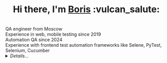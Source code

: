 
<h1 align="center">Hi there, I'm <a href="https://github.com/rollnicker" target="_blank">Boris</a> :vulcan_salute: </h1>
<br>QA engineer from Moscow 
<br>Experience in web, mobile testing since 2019
<br>Automation QA since 2024
<br>Experience with frontend test automation frameworks like Selene, PyTest, Selenium, Cucumber

<details>
    <summary><i>Details...</i></summary>
<!-- Additional Work Line section -->
<!-- <summary>My Work Line</summary> -->  
    
    
<!-- EDU section -->
<!--
## :four_leaf_clover: Образование, курсы
<details><summary><i>List</i></summary> 
    
* qa.guru
* Appline
</details>
-->  

## :four_leaf_clover: Languages and Tools:
<code><img src="images/logo/python.svg" width="40" height="40"  alt="olgakos" title="Python"></code>
<code><img src="images/logo/pycharm.png" width="40" height="40"  alt="olgakos" title="PyCharm"></code>
<code><img src="images/logo/pytest.png" width="40" height="40"  alt="olgakos" title="PyTest"></code>
<code><img src="images/logo/selene.png" width="40" height="40"  alt="olgakos" title="Selene"></code>
<code><img src="images/logo/request.png" width="40" height="40"  alt="olgakos" title="Request"></code>

<code><img src="images/logo/Java.svg" width="40" height="40"  alt="olgakos" title="Java"></code>
<code><img src="images/logo/Idea.svg" width="40" height="40"  alt="olgakos" title="IJ IDEA"></code>
<code><img src="images/logo/Junit5.svg" width="40" height="40" alt="olgakos" title="JUnit 5"></code>
<code><img src="images/logo/Selenide.svg" width="40" height="40" alt="olgakos" title="Selenide"></code>
<code><img src="images/logo/Gradle.svg" width="40" height="40"  alt="olgakos" title="Gradle"></code>
<code><img src="images/logo/RestAssured.svg" width="40" height="40"  alt="olgakos" title="Rest-Assured"></code>

<code><img src="images/logo/Csharp.svg" width="40" height="40"  alt="olgakos" title="C#"></code>
<code><img src="images/logo/VStudio.svg" width="40" height="40"  alt="olgakos" title="Visual Studio"></code>
<code><img src="images/logo/NUnit_png.png" width="40" height="40"  alt="olgakos" title="NUnit"></code>
<code><img src="images/logo/webdriver4.png" width="40" height="40"  alt="olgakos" title="Selenium WebDriver"></code>

<code><img src="images/logo/Jenkins.svg" width="40" height="40"  alt="olgakos" title="Jenkins"></code>
<code><img src="images/logo/Selenoid.svg" width="40" height="40"  alt="olgakos" title="Selenoid"></code>
<code><img src="images/logo/Allure_new.png" width="40" height="40"  alt="olgakos" title="Allure Report"></code>
<code><img src="images/logo/Telegram.svg" width="40" height="40"  alt="olgakos" title="Telegram Bot"></code>
<code><img src="images/logo/Git.svg" width="40" height="40" alt="Git" title="Git"></code>
<code><img src="images/logo/GitHub.svg" width="40" height="40"  alt="olgakos" title="Github"></code>
<code><img src="images/logo/redmine_png.png" width="40" height="40" alt="olgakos" title="Redmine"></code>
<code><img src="images/logo/Postman.svg" width="40" height="40" alt="olgakos" title="Postman"></code> 
<code><img src="images/logo/MicrosoftSqlServer.svg" width="40" height="40" alt="olgakos" title="Microsoft SQL Server"></code> 
<code><img src="images/logo/browserstack.png" width="40" height="40"  alt="olgakos" title="BrowserStack"></code>
      
<!--
<code></code> 
<code></code> 
<a href="https://qameta.io/"><img src="images/logo/Allure_TO.svg" width="50" height="50"  alt="olgakos" title="AllureTestOps"></a>
<a href="https://habr.com/ru/post/438870/"><img src="images/logo/Lombok.svg" width="50" height="50"  alt="olgakos" title="Lombok"></a>  
<a href="https://www.atlassian.com/ru/software/jira"><img src="images/logo/Jira.svg" width="50" height="50"  alt="olgakos" title="Jira"></a>
-->
</p>

<!--  Contacts section -->
## :anchor: Contact me :) 
<code><a href="https://t.me/38erew"><img src="images/logo/Telegram.svg" width="40" height="40" title="My Telegram"></a></code>
<code><a href="mailto:rollnicker38@gmail.com" target="blank"><img src="images/logo/Gmail.svg" height="40" width="40" title="My Gmail"></a></code>

## 🐈: Pet Projects:

#### Python
* <a target="_blank" href="https://github.com/rollnicker/QAGuru9_15">Wishmaster</a> (Python. Allure, Jenkins)


#### Mobile:
* <a target="_blank" href="https://github.com/rollnicker/QAGuru9_22" target="_blank">Wikipedia App (demo)</a> (Python, BrowserStack.)

<!--
<br><a target="_blank" href="https://github.com/olgakos/demo_nytimes_app">Demo New York Times App (Python. Appium.)</a>
<code><a href="https://jenkins.autotests.cloud/job/C02_OlgaKos_python_newyorktimes_app_test/"><img src="images/logo/Jenkins.svg" width="25" height="25" alt="olgakos" title="Jenkins"></a></code>
<code><a href="https://jenkins.autotests.cloud/job/C02_OlgaKos_python_newyorktimes_app_test/*/allure/"><img src="images/logo/Allure_new.png" width="25" height="25" alt="olgakos" title="Allure"></a></code>-->  
    
<!--
<a href="***" target="blank"><img src="images/logo/GoogleDrive.svg" height="50" width="50" title="Краткое резюме в Google Drive (пока не загрузено)"></a>
-->
    
<!--
[![Email](images/logo/GmailIcon.png)](mailto:qaxxx@gmail.com)
<a href="https://t.me/xxx" target="blank"><img align="center" src="https://www.vectorlogo.zone/logos/telegram/telegram-icon.svg" alt="Olga Kos" height="50" width="50" /></a>
<a><img width="53%" align="center" title="Profile" alt="Olga's Profile" src="https://github-stats-alpha.vercel.app/api/?username=olgakos&cc=FFFFFF&tc=00b887&ic=b8722b&bc=FFFFFF"></a> 
![](https://github-profile-summary-cards.vercel.app/api/cards/profile-details?username=olgakos&theme=vue)
## :anchor: Contacts
  ![Telegram](https://img.shields.io/badge/Telegram-2CA5E0?style=for-the-badge&logo=telegram&logoColor=white)
  ![Facebook](https://img.shields.io/badge/Facebook-%231877F2.svg?style=for-the-badge&logo=Facebook&logoColor=white)
--> 

<!--  Widgets section -->
![OlgaKos's Top Langs](http://github-profile-summary-cards.vercel.app/api/cards/repos-per-language?username=olgakos&theme=vue) ![OlgaKos's GitHub stats](http://github-profile-summary-cards.vercel.app/api/cards/stats?username=olgakos&theme=vue)
<!--
[![Top Langs](https://github-readme-stats.vercel.app/api/top-langs/?username=olgakos&layout=compact)](https://github.com/anuraghazra/github-readme-stats)
-->
       
------------------
UPD 2023-08-01
